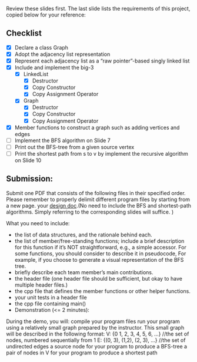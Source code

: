 Review these slides first. The last slide lists the requirements of this project, copied below for your reference:

## Checklist 

- [x] Declare a class Graph
- [x] Adopt the adjacency list representation
- [x] Represent each adjacency list as a “raw pointer”-based singly linked list
- [x] Include and implement the big-3
   - [x] LinkedList
      - [x] Destructor
      - [x] Copy Constructor
      - [x] Copy Assignment Operator
   - [x] Graph
      - [x] Destructor
      - [x] Copy Constructor
      - [x] Copy Assignment Operator
- [x] Member functions to construct a graph such as adding vertices and edges
- [ ] Implement the BFS algorithm on Slide 7
- [ ] Print out the BFS-tree from a given source vertex
- [ ] Print the shortest path from s to v by implement the recursive algorithm on Slide 10

## Submission:

Submit one PDF that consists of the following files in their specified order. Please remember to properly delimit different program files by starting from a new page.
your [design doc](DesignDoc.md).(No need to include the BFS and shortest-path algorithms. Simply referring to the corresponding slides will suffice. )

What you need to include:  
- the list of data structures, and the rationale behind each.  
- the list of member/free-standing functions; include a brief description for this function if it’s NOT straightforward, e.g., a simple accessor. For some functions, you should consider to describe it in pseudocode, For example, if you choose to generate a visual representation of the BFS tree.
- briefly describe each team member’s main contributions.  
- the header file (one header file should be sufficient, but okay to have multiple header files.)
- the cpp file that defines the member functions or other helper functions.
- your unit tests in a header file  
- the cpp file containing main()  
- Demonstration (<= 2 minutes):  

During the demo, you will:
compile your program files
run your program using a relatively small graph prepared by the instructor. This small graph will be described in the following format:
V: {0 1, 2, 3, 4, 5, 6, ...}    //the set of nodes, numbered sequentially from 1
E: {(0, 3), (1,2),  (2, 3), ...}        //the set of undirected edges
a source node for your program to produce a BFS-tree
a pair of nodes in V for your program to produce a shortest path

